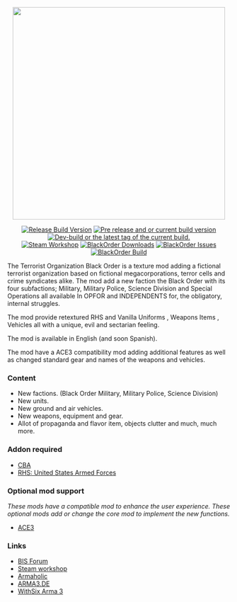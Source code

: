 <p align="center"><img src="https://raw.githubusercontent.com/EvulDev/TerroristOrganizationBlackOrder/master/Extra/logo01.png" width="480"></p>
<p align="center">
<a href="https://github.com/BlackOrderMod/BlackOrder/releases/latest"><img src="https://img.shields.io/github/release/BlackOrderMod/BlackOrder.svg?style=for-the-badge&label=Release%20Build" alt="Release Build Version"></a>
 <a href="https://github.com/BlackOrderMod/BlackOrder/releases/"><img src="https://img.shields.io/github/release/BlackOrderMod/BlackOrder/all.svg?style=for-the-badge&label=Pre-release" alt="Pre release and or current build version"></a>
 <a href="https://github.com/BlackOrderMod/BlackOrder/tags"><img src="https://img.shields.io/github/tag/BlackOrderMod/BlackOrder.svg?style=for-the-badge&colorB=df2d00&label=Latest%20Tag" alt="Dev-build or the latest tag of the current build."></a><br>
<a href="https://steamcommunity.com/workshop/filedetails/?id=654170014"><img src="https://img.shields.io/endpoint.svg?url=https%3A%2F%2Fshieldsio-steam-workshop.jross.me%2F654170014&style=for-the-badge" alt="Steam Workshop"></a>
 <a href="https://github.com/BlackOrderMod/BlackOrder/releases/latest"><img src="https://img.shields.io/github/downloads/BlackOrderMod/BlackOrder/total.svg?style=for-the-badge&label=Downloads" alt="BlackOrder Downloads"></a>
 <a href="https://github.com/BlackOrderMod/BlackOrder/issues"><img src="https://img.shields.io/github/issues-raw/BlackOrderMod/BlackOrder.svg?style=for-the-badge&label=Issues" alt="BlackOrder Issues"></a>
<a href="https://travis-ci.org/BlackOrderMod/BlackOrder"><img src="https://img.shields.io/travis/BlackOrderMod/BlackOrder.svg?style=for-the-badge&logo=Travis-CI" alt="BlackOrder Build"></a>
</p>

The Terrorist Organization Black Order is a texture mod adding a fictional terrorist organization based on fictional megacorporations, terror cells and crime syndicates alike. The mod add a new faction the Black Order with its four subfactions; Military, Military Police, Science Division and Special Operations all available In OPFOR and INDEPENDENTS for, the obligatory, internal struggles. 

The mod provide retextured RHS and Vanilla Uniforms , Weapons Items , Vehicles all with a unique, evil and sectarian feeling.

The mod is available in English (and soon Spanish). 

The mod have a ACE3 compatibility mod adding additional features as well as changed standard gear and names of the weapons and vehicles.

### Content
* New factions. (Black Order Military, Military Police, Science Division)
* New units.
* New ground and air vehicles.
* New weapons, equipment and gear.
* Allot of propaganda and flavor item, objects clutter and much, much more.

### Addon required
* [CBA](https://github.com/CBATeam/CBA_A3/)
* [RHS: United States Armed Forces](http://www.rhsmods.org/)

### Optional mod support
 *These mods have a compatible mod to enhance the user experience. These optional mods add or change the core mod to implement the new functions.*
* [ACE3](https://ace3mod.com)

### Links
* [BIS Forum](https://forums.bistudio.com/topic/189427-terrorist-organization-black-order-v200/?p=3000786)
* [Steam workshop](http://steamcommunity.com/sharedfiles/filedetails/?id=654170014)
* [Armaholic](http://www.armaholic.com/page.php?id=30689)
* [ARMA3.DE](http://arma3.de/include.php?path=download&contentid=4366)
* [WithSix Arma 3](http://play.withsix.com/arma-3/mods/TcEQ7bnPv0Oa0W4ZYsCX6w/Terrorist-Organization-Black-Order)
